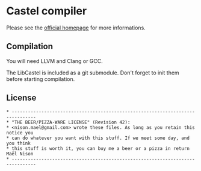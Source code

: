 # Castel compiler

Please see the [official homepage](http://castel.github.com) for more informations.

## Compilation

You will need LLVM and Clang or GCC.

The LibCastel is included as a git submodule. Don't forget to init them before starting compilation.

## License

```
* -------------------------------------------------------------------------------
* "THE BEER/PIZZA-WARE LICENSE" (Revision 42):
* <nison.mael@gmail.com> wrote these files. As long as you retain this notice you
* can do whatever you want with this stuff. If we meet some day, and you think
* this stuff is worth it, you can buy me a beer or a pizza in return Maël Nison
* -------------------------------------------------------------------------------
```
